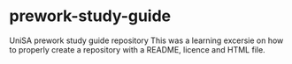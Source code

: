 # prework-study-guide
UniSA prework study guide repository
This was a learning excersie on how to properly create a repository with a README, licence and HTML file.
